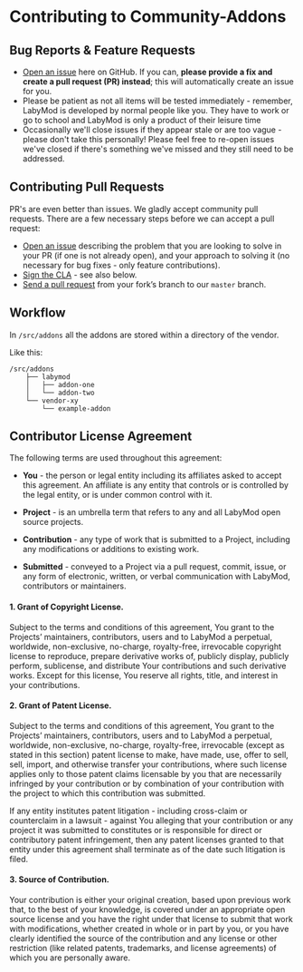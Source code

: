 # Contributing to Community-Addons

## Bug Reports & Feature Requests

* [Open an issue](https://github.com/labymod/addons/issues) here on GitHub. 
If you can, **please provide a fix and create a pull request (PR) instead**; this will automatically create an issue for you. 
* Please be patient as not all items will be tested immediately - remember, LabyMod is developed by normal people like you. They have to work or go to school and LabyMod is only a product of their leisure time
* Occasionally we'll close issues if they appear stale or are too vague - please don't take this personally! 
Please feel free to re-open issues we've closed if there's something we've missed and they still need to be addressed.

## Contributing Pull Requests
PR's are even better than issues. 
We gladly accept community pull requests. 
There are a few necessary steps before we can accept a pull request:

* [Open an issue](https://github.com/labymod/addons/issues) describing the problem that you are looking to solve in 
your PR (if one is not already open), and your approach to solving it (no necessary for bug fixes - only feature contributions). 
* [Sign the CLA](https://cla-assistant.io/labymod/addons) - see also below.
* [Send a pull request](https://help.github.com/articles/using-pull-requests/) from your fork’s branch to our `master` branch.

## Workflow
In `/src/addons` all the addons are stored within a directory of the vendor.

Like this:
```
/src/addons
    ├── labymod
    │   ├── addon-one
    │   └── addon-two
    └── vendor-xy
        └── example-addon
```

## Contributor License Agreement
The following terms are used throughout this agreement:

* **You** - the person or legal entity including its affiliates asked to accept this agreement. An affiliate is any 
entity that controls or is controlled by the legal entity, or is under common control with it.

* **Project** - is an umbrella term that refers to any and all LabyMod open source projects.

* **Contribution** - any type of work that is submitted to a Project, including any modifications or additions to 
existing work.

* **Submitted** - conveyed to a Project via a pull request, commit, issue, or any form of electronic, written, or 
verbal communication with LabyMod, contributors or maintainers.

#### 1. Grant of Copyright License.
Subject to the terms and conditions of this agreement, You grant to the Projects’ maintainers, contributors, users and 
to LabyMod a perpetual, worldwide, non-exclusive, no-charge, royalty-free, irrevocable copyright license to reproduce, 
prepare derivative works of, publicly display, publicly perform, sublicense, and distribute Your contributions and such 
derivative works. Except for this license, You reserve all rights, title, and interest in your contributions.

#### 2. Grant of Patent License.
Subject to the terms and conditions of this agreement, You grant to the Projects’ maintainers, contributors, users and 
to LabyMod a perpetual, worldwide, non-exclusive, no-charge, royalty-free, irrevocable (except as stated in this section) 
patent license to make, have made, use, offer to sell, sell, import, and otherwise transfer your contributions, where 
such license applies only to those patent claims licensable by you that are necessarily infringed by your contribution 
or by combination of your contribution with the project to which this contribution was submitted. 

If any entity institutes patent litigation - including cross-claim or counterclaim in a lawsuit - against You alleging 
that your contribution or any project it was submitted to constitutes or is responsible for direct or contributory 
patent infringement, then any patent licenses granted to that entity under this agreement shall terminate as of the 
date such litigation is filed.

#### 3. Source of Contribution.
Your contribution is either your original creation, based upon previous work that, to the best of your knowledge, is 
covered under an appropriate open source license and you have the right under that license to submit that work with 
modifications, whether created in whole or in part by you, or you have clearly identified the source of the contribution 
and any license or other restriction (like related patents, trademarks, and license agreements) of which you are 
personally aware.
